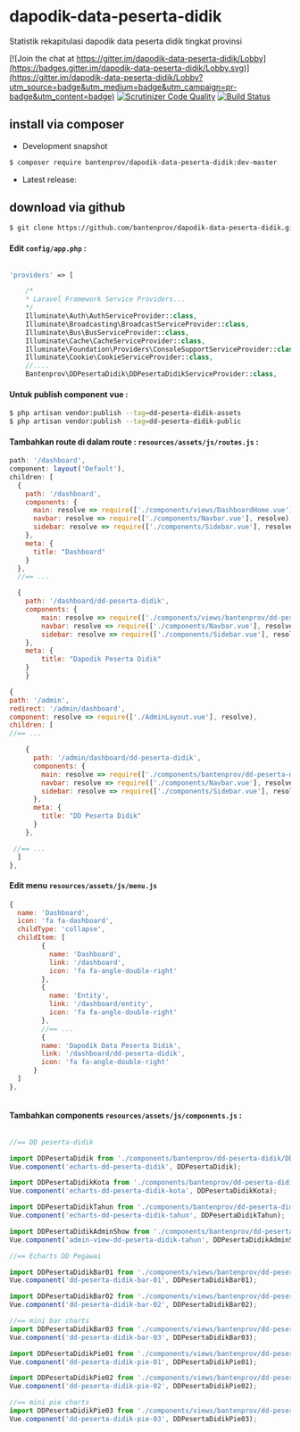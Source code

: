 # dapodik-data-peserta-didik
Statistik rekapitulasi dapodik data peserta didik tingkat provinsi


[![Join the chat at https://gitter.im/dapodik-data-peserta-didik/Lobby](https://badges.gitter.im/dapodik-data-peserta-didik/Lobby.svg)](https://gitter.im/dapodik-data-peserta-didik/Lobby?utm_source=badge&utm_medium=badge&utm_campaign=pr-badge&utm_content=badge)
[![Scrutinizer Code Quality](https://scrutinizer-ci.com/g/bantenprov/dapodik-data-peserta-didik/badges/quality-score.png?b=master)](https://scrutinizer-ci.com/g/bantenprov/dapodik-data-peserta-didik/?branch=master)
[![Build Status](https://scrutinizer-ci.com/g/bantenprov/dapodik-data-peserta-didik/badges/build.png?b=master)](https://scrutinizer-ci.com/g/bantenprov/dapodik-data-peserta-didik/build-status/master)


## install via composer

- Development snapshot
```bash
$ composer require bantenprov/dapodik-data-peserta-didik:dev-master
```
- Latest release:

## download via github
```bash
$ git clone https://github.com/bantenprov/dapodik-data-peserta-didik.git
```
#### Edit `config/app.php` :
```php

'providers' => [

    /*
    * Laravel Framework Service Providers...
    */
    Illuminate\Auth\AuthServiceProvider::class,
    Illuminate\Broadcasting\BroadcastServiceProvider::class,
    Illuminate\Bus\BusServiceProvider::class,
    Illuminate\Cache\CacheServiceProvider::class,
    Illuminate\Foundation\Providers\ConsoleSupportServiceProvider::class,
    Illuminate\Cookie\CookieServiceProvider::class,
    //....
    Bantenprov\DDPesertaDidik\DDPesertaDidikServiceProvider::class,

```

#### Untuk publish component vue :

```bash
$ php artisan vendor:publish --tag=dd-peserta-didik-assets
$ php artisan vendor:publish --tag=dd-peserta-didik-public
```
#### Tambahkan route di dalam route : `resources/assets/js/routes.js` :

```javascript
path: '/dashboard',
component: layout('Default'),
children: [
  {
    path: '/dashboard',
    components: {
      main: resolve => require(['./components/views/DashboardHome.vue'], resolve),
      navbar: resolve => require(['./components/Navbar.vue'], resolve),
      sidebar: resolve => require(['./components/Sidebar.vue'], resolve)
    },
    meta: {
      title: "Dashboard"
    }
  },
  //== ...

  {
    path: '/dashboard/dd-peserta-didik',
    components: {
        main: resolve => require(['./components/views/bantenprov/dd-peserta-didik/DashboardDDPesertaDidik.vue'], resolve),
        navbar: resolve => require(['./components/Navbar.vue'], resolve),
        sidebar: resolve => require(['./components/Sidebar.vue'], resolve)
    },
    meta: {
        title: "Dapodik Peserta Didik"
    }
	}

```

```javascript
{
path: '/admin',
redirect: '/admin/dashboard',
component: resolve => require(['./AdminLayout.vue'], resolve),
children: [
//== ...

    {
      path: '/admin/dashboard/dd-peserta-didik',
      components: {
        main: resolve => require(['./components/bantenprov/dd-peserta-didik/DDPesertaDidikAdmin.view.vue'], resolve),
        navbar: resolve => require(['./components/Navbar.vue'], resolve),
        sidebar: resolve => require(['./components/Sidebar.vue'], resolve)
      },
      meta: {
        title: "DD Peserta Didik"
      }
    },

 //== ...   
  ]
},

```
#### Edit menu `resources/assets/js/menu.js`

```javascript
{
  name: 'Dashboard',
  icon: 'fa fa-dashboard',
  childType: 'collapse',
  childItem: [
        {
          name: 'Dashboard',
          link: '/dashboard',
          icon: 'fa fa-angle-double-right'
        },
        {
          name: 'Entity',
          link: '/dashboard/entity',
          icon: 'fa fa-angle-double-right'
        },
        //== ...
        {
        name: 'Dapodik Data Peserta Didik',
        link: '/dashboard/dd-peserta-didik',
        icon: 'fa fa-angle-double-right'
      }
  ]
},
      
```

#### Tambahkan components `resources/assets/js/components.js` :

```javascript

//== DD peserta-didik

import DDPesertaDidik from './components/bantenprov/dd-peserta-didik/DDPesertaDidik.chart.vue';
Vue.component('echarts-dd-peserta-didik', DDPesertaDidik);

import DDPesertaDidikKota from './components/bantenprov/dd-peserta-didik/DDPesertaDidikKota.chart.vue';
Vue.component('echarts-dd-peserta-didik-kota', DDPesertaDidikKota);

import DDPesertaDidikTahun from './components/bantenprov/dd-peserta-didik/DDPesertaDidikTahun.chart.vue';
Vue.component('echarts-dd-peserta-didik-tahun', DDPesertaDidikTahun);

import DDPesertaDidikAdminShow from './components/bantenprov/dd-peserta-didik/DDPesertaDidikAdmin.view.vue';
Vue.component('admin-view-dd-peserta-didik-tahun', DDPesertaDidikAdminShow);

//== Echarts DD Pegawai

import DDPesertaDidikBar01 from './components/views/bantenprov/dd-peserta-didik/DDPesertaDidikBar01.vue';
Vue.component('dd-peserta-didik-bar-01', DDPesertaDidikBar01);

import DDPesertaDidikBar02 from './components/views/bantenprov/dd-peserta-didik/DDPesertaDidikBar02.vue';
Vue.component('dd-peserta-didik-bar-02', DDPesertaDidikBar02);

//== mini bar charts
import DDPesertaDidikBar03 from './components/views/bantenprov/dd-peserta-didik/DDPesertaDidikBar03.vue';
Vue.component('dd-peserta-didik-bar-03', DDPesertaDidikBar03);

import DDPesertaDidikPie01 from './components/views/bantenprov/dd-peserta-didik/DDPesertaDidikPie01.vue';
Vue.component('dd-peserta-didik-pie-01', DDPesertaDidikPie01);

import DDPesertaDidikPie02 from './components/views/bantenprov/dd-peserta-didik/DDPesertaDidikPie02.vue';
Vue.component('dd-peserta-didik-pie-02', DDPesertaDidikPie02);

//== mini pie charts
import DDPesertaDidikPie03 from './components/views/bantenprov/dd-peserta-didik/DDPesertaDidikPie03.vue';
Vue.component('dd-peserta-didik-pie-03', DDPesertaDidikPie03);
```
